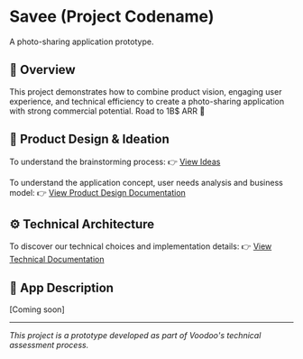 # Savee (Project Codename)

A photo-sharing application prototype.

## 🎯 Overview

This project demonstrates how to combine product vision, engaging user experience, and technical efficiency to create a photo-sharing application with strong commercial potential. Road to 1B$ ARR 🚀

## 📱 Product Design & Ideation

To understand the brainstorming process:
👉 [View Ideas](docs/ideas.md)

To understand the application concept, user needs analysis and business model:
👉 [View Product Design Documentation](docs/product-design.md)

## ⚙️ Technical Architecture

To discover our technical choices and implementation details:
👉 [View Technical Documentation](docs/technical-decisions.md)

## 📱 App Description

[Coming soon]

---
*This project is a prototype developed as part of Voodoo's technical assessment process.*